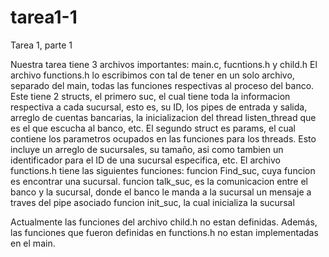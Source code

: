 # tarea1-1
Tarea 1, parte 1

Nuestra tarea tiene 3 archivos importantes: main.c, fucntions.h y child.h
El archivo functions.h lo escribimos con tal de tener en un solo archivo, separado del main, 
todas las funciones respectivas al proceso del banco. Este tiene 2 structs, el primero suc, el 
cual tiene toda la informacion respectiva a cada sucursal, esto es, su ID, los pipes de entrada
y salida, arreglo de cuentas bancarias, la inicializacion del thread listen_thread que es el que
escucha al banco, etc. El segundo struct es params, el cual contiene los parametros ocupados en 
las funciones para los threads. Esto incluye un arreglo de sucursales, su tamaño, asi como tambien 
un identificador para el ID de una sucursal especifica, etc. 
El archivo functions.h tiene las siguientes funciones:
funcion Find_suc, cuya funcion es encontrar una sucursal.
funcion talk_suc, es la comunicacion entre el banco y la sucursal, donde el banco le manda a la sucursal
un mensaje a traves del pipe asociado
funcion init_suc, la cual inicializa la sucursal

Actualmente las funciones del archivo child.h no estan definidas. Además, las funciones que fueron definidas
en functions.h no estan implementadas en el main.
